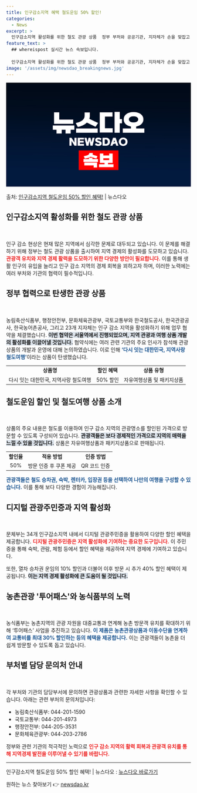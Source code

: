 ```yaml
---
title: 인구감소지역 혜택 철도운임 50% 할인!
categories:
  - News
excerpt: >
  인구감소지역 활성화를 위한 철도 관광 상품  정부 부처와 공공기관, 지자체가 손을 맞잡고 인구감소지역의 생활…
feature_text: >
  ## whereispost 실시간 뉴스 속보입니다.

  인구감소지역 활성화를 위한 철도 관광 상품  정부 부처와 공공기관, 지자체가 손을 맞잡고 인구감소지역의 생활…
image: '/assets/img/newsdao_breakingnews.jpg'
---
```


![뉴스다오 속보](/assets/img/newsdao_breakingnews.jpg)

<p>출처: <a href="https://newsdao.kr/4868" rel="dofollow">인구감소지역 철도운임 50% 할인 혜택!</a> | 뉴스다오</p>

<h2 data-ke-size="size26">인구감소지역 활성화를 위한 철도 관광 상품</h2><p data-ke-size="size16">&nbsp;</p> 

인구 감소 현상은 현재 많은 지역에서 심각한 문제로 대두되고 있습니다. 이 문제를 해결하기 위해 정부는 철도 관광 상품을 출시하여 지역 경제의 활성화를 도모하고 있습니다. <b><span style="color: #ee2323;">관광객 유치와 지역 경제 활력을 도모하기 위한 다양한 방안이 필요합니다.</span></b> 이를 통해 생활 인구의 유입을 늘리고 인구 감소 지역의 경제 회복을 꾀하고자 하며, 이러한 노력에는 여러 부처와 기관의 협력이 필수적입니다. 

<h2 data-ke-size="size26">정부 협력으로 탄생한 관광 상품</h2><p data-ke-size="size16">&nbsp;</p> 

농림축산식품부, 행정안전부, 문화체육관광부, 국토교통부와 한국철도공사, 한국관광공사, 한국농어촌공사, 그리고 23개 지자체는 인구 감소 지역을 활성화하기 위해 업무 협약을 체결했습니다. <b><span style="background-color: #21538527;">이번 협약은 서울역에서 진행되었으며, 지역 관광과 여행 상품 개발의 활성화를 이끌어낼 것입니다.</span></b> 협약식에는 여러 관련 기관의 주요 인사가 참석해 관광상품의 개발과 운영에 대해 논의하였습니다. 이로 인해 <b><span style="color: #1a5490;">‘다시 잇는 대한민국, 지역사랑 철도여행’</span></b>이라는 상품이 탄생했습니다. 

<table style="width:100%; border-collapse: collapse;">
<tr>
<td style="text-align: center; height: 17px;"><b>상품명</b></td>
<td style="text-align: center; height: 17px;"><b>할인 혜택</b></td>
<td style="text-align: center; height: 17px;"><b>상품 유형</b></td>
</tr>
<tr>
<td style="text-align: center; height: 17px;">다시 잇는 대한민국, 지역사랑 철도여행</td>
<td style="text-align: center; height: 17px;">50% 할인</td>
<td style="text-align: center; height: 17px;">자유여행상품 및 패키지상품</td>
</tr>
</table>

<h2 data-ke-size="size26">철도운임 할인 및 철도여행 상품 소개</h2><p data-ke-size="size16">&nbsp;</p> 

상품의 주요 내용은 철도를 이용하여 인구 감소 지역의 관광명소를 할인된 가격으로 방문할 수 있도록 구성되어 있습니다. <b><span style="background-color: #21538527;">관광객들은 보다 경제적인 가격으로 지역의 매력을 느낄 수 있을 것입니다.</span></b> 상품은 자유여행상품과 패키지상품으로 판매됩니다. 

<table style="width:100%; border-collapse: collapse;">
<tr>
<td style="text-align: center; height: 17px;"><b>할인율</b></td>
<td style="text-align: center; height: 17px;"><b>적용 방법</b></td>
<td style="text-align: center; height: 17px;"><b>인증 방법</b></td>
</tr>
<tr>
<td style="text-align: center; height: 17px;">50%</td>
<td style="text-align: center; height: 17px;">방문 인증 후 쿠폰 제공</td>
<td style="text-align: center; height: 17px;">QR 코드 인증</td>
</tr>
</table>

<b><span style="color: #1a5490;">관광객들은 철도 승차권, 숙박, 렌터카, 입장권 등을 선택하여 나만의 여행을 구성할 수 있습니다.</span></b> 이를 통해 보다 다양한 경험이 가능해집니다. 

<h2 data-ke-size="size26">디지털 관광주민증과 지역 활성화</h2><p data-ke-size="size16">&nbsp;</p>

문체부는 34개 인구감소지역 내에서 디지털 관광주민증을 활용하여 다양한 할인 혜택을 제공합니다. <b><span style="color: #ee2323;">디지털 관광주민증은 지역 활성화에 기여하는 중요한 도구입니다.</span></b> 이 주민증을 통해 숙박, 관람, 체험 등에서 할인 혜택을 제공하여 지역 경제에 기여하고 있습니다. 

또한, 열차 승차권 운임의 10% 할인과 더불어 이후 방문 시 추가 40% 할인 혜택이 제공됩니다. <b><span style="background-color: #21538527;">이는 지역 경제 활성화에 큰 도움이 될 것입니다.</span></b> 

<h2 data-ke-size="size26">농촌관광 '투어패스'와 농식품부의 노력</h2><p data-ke-size="size16">&nbsp;</p>

농식품부는 농촌지역의 관광 자원을 대중교통과 연계해 농촌 방문객 유치를 확대하기 위해 ‘투어패스’ 사업을 추진하고 있습니다. <b><span style="color: #1a5490;">이 제품은 농촌관광상품과 이동수단을 연계하여 교통비를 최대 30% 할인하는 등의 혜택을 제공합니다.</span></b> 이는 관광객들이 농촌을 더 쉽게 방문할 수 있도록 돕고 있습니다. 

<h2 data-ke-size="size26">부처별 담당 문의처 안내</h2><p data-ke-size="size16">&nbsp;</p>

각 부처와 기관의 담당부서에 문의하면 관광상품과 관련한 자세한 사항을 확인할 수 있습니다. 아래는 관련 부처의 문의처입니다:

<ul>
    <li>농림축산식품부: 044-201-1590</li>
    <li>국토교통부: 044-201-4973</li>
    <li>행정안전부: 044-205-3531</li>
    <li>문화체육관광부: 044-203-2786</li>
</ul>

정부와 관련 기관의 적극적인 노력으로 <b><span style="color: #ee2323;">인구 감소 지역의 활력 회복과 관광객 유치를 통해 지역경제 발전을 이루어낼 수 있기를 바랍니다.</span></b> 

<hr>
인구감소지역 철도운임 50% 할인 혜택! | 뉴스다오  : <a href="https://newsdao.kr/4868">뉴스다오 바로가기</a> 

원하는 뉴스 찾아보기 👉 <a href="https://newsdao.kr" rel="dofollow">newsdao.kr</a>



